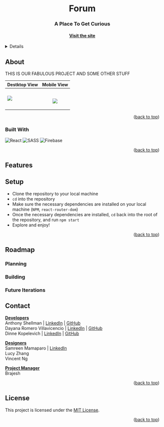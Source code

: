 <a name="readme-top"></a>

<!-- HEADER -->
<p align="center">
  <img src="src/assets/readmeImages/dark-mode.svg" alt="Dark" id="dark-mode-image" style="display: none;">
  <img src="src/assets/readmeImages/light-mode.svg" alt="Light" id="light-mode-image" style="display: none;">
</p>

<h1 align="center">Forum</h1>

<h3 align="center">A Place To Get Curious</h3>

<h4 align="center"><a href=""><strong>Visit the site</strong></h4>

<p></p>

<!-- TABLE OF CONTENTS -->
<details>
  <summary>Table of Contents</summary>
  <ul>
    <li>
      <a href="#about">About</a>
      <ul>
        <li><a href="#built-with">Built With</a></li>
      </ul>
    </li>
    <li><a href="#features">Features</a></li>
    <li><a href="#setup">Setup</a></li>
    <li><a href="#roadmap">Roadmap</a>
      <ul>
        <li><a href="#planning">Planning</a></li>
        <li><a href="#building">Building</a></li>
        <li><a href="#future-iterations">Future Iterations</a></li>
      </ul>
    </li>
    <li><a href="#contact">Contact</a></li>
  </ul>
</details>

## About
THIS IS OUR FABULOUS PROJECT AND SOME OTHER STUFF

| Destktop View | Mobile View |
|---------------|-----------------|
<img src="src/assets/readmeImages/desktop-demo.gif" width=100%>|<p align="center"><br/><img src="src/assets/readmeImages/mobile-demo.gif" width=57%></p>

<p align="right">(<a href="#readme-top">back to top</a>)</p>

### Built With
![React][React-shield]
![SASS][SASS-shield]
![Firebase][Firebase-shield]

<p align="right">(<a href="#readme-top">back to top</a>)</p>

## Features

## Setup
- Clone the repository to your local machine
- `cd` into the repository
- Make sure the necessary dependencies are installed on your local machine (`NPM`, `react-router-dom`)
- Once the necessary dependencies are installed, `cd` back into the root of the repository, and run `npm start`
- Explore and enjoy!

<p align="right">(<a href="#readme-top">back to top</a>)</p>

## Roadmap

### Planning

### Building

### Future Iterations

## Contact
<u>**Developers**</u><br>
Anthony Shellman | [LinkedIn](https://www.linkedin.com/in/anthonyshellman/) | [GitHub](https://github.com/Ant-Shell)<br>
Dayana Romero Villavicencio | [LinkedIn](https://www.linkedin.com/in/dayana-romero/) | [GitHub](https://github.com/drv0228)<br>
Dinne Kopelevich | [LinkedIn](https://www.linkedin.com/in/dinne-kopelevich-174584a/) | [GitHub](https://github.com/DinneK)<br>

<u>**Designers**</u><br>
Samreen Mamaparo | [LinkedIn](https://www.linkedin.com/in/samreenmamaparo/)<br>
Lucy Zhang<br>
Vincent Ng<br>

<u>**Project Manager**</u><br>
Brajesh<br>

<p align="right">(<a href="#readme-top">back to top</a>)</p>


## License

This project is licensed under the [MIT License](LICENSE).

<p align="right">(<a href="#readme-top">back to top</a>)</p>

<!-- MARKDOWN LINKS & IMAGES -->
[React-shield]: https://img.shields.io/badge/React-20232A?style=for-the-badge&logo=react&logoColor=61DAFB
[SASS-shield]: https://img.shields.io/badge/SASS-hotpink.svg?style=for-the-badge&logo=SASS&logoColor=white
[Firebase-shield]: https://img.shields.io/badge/Firebase-039BE5?style=for-the-badge&logo=Firebase&logoColor=white

```

```
